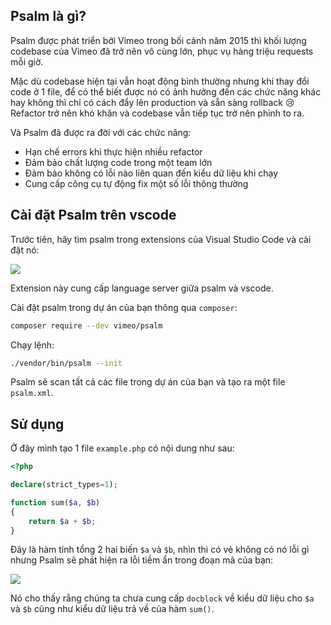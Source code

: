 ## Psalm là gì?

Psalm được phát triển bởi Vimeo trong bối cảnh năm 2015 thì khối lượng codebase của Vimeo đã trở nên vô cùng lớn, phục vụ hàng triệu requests mỗi giờ.

Mặc dù codebase hiện tại vẫn hoạt động bình thường nhưng khi thay đổi code ở 1 file, để có thể biết được nó có ảnh hưởng đến các chức năng khác hay không thì chỉ có cách đẩy lên production và sẵn sàng rollback 😢 Refactor trở nên khó khăn và codebase vẫn tiếp tục trở nên phình to ra.

Và Psalm đã được ra đời với các chức năng:

- Hạn chế errors khi thực hiện nhiều refactor
- Đảm bảo chất lượng code trong một team lớn
- Đảm bảo không có lỗi nào liên quan đến kiểu dữ liệu khi chạy
- Cung cấp công cụ tự động fix một số lỗi thông thường

## Cài đặt Psalm trên vscode

Trước tiên, hãy tìm psalm trong extensions của Visual Studio Code và cài đặt nó:

![](https://imgur.com/gd8ZKXt.png)

Extension này cung cấp language server giữa psalm và vscode.

Cài đặt psalm trong dự án của bạn thông qua `composer`:

```bash
composer require --dev vimeo/psalm
```

Chạy lệnh:

```bash
./vendor/bin/psalm --init
```

Psalm sẽ scan tất cả các file trong dự án của bạn và tạo ra một file `psalm.xml`.

## Sử dụng

Ở đây mình tạo 1 file `example.php` có nội dung như sau:

```php
<?php

declare(strict_types=1);

function sum($a, $b)
{
    return $a + $b;
}
```

Đây là hàm tính tổng 2 hai biến `$a` và `$b`, nhìn thì có vẻ không có nó lỗi gì nhưng Psalm sẽ phát hiện ra lỗi tiềm ẩn trong đoạn mã của bạn:

![](https://imgur.com/wPLsOU7.png)

Nó cho thấy rằng chúng ta chưa cung cấp `docblock` về kiểu dữ liệu cho `$a` và `$b` cũng như kiểu dữ liệu trả về của hàm `sum()`.
